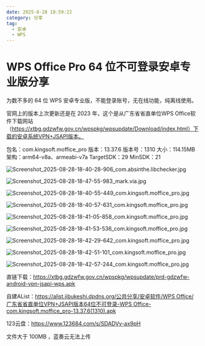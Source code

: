 ```yaml
---
date: 2025-8-28 18:59:22
category: 分享
tag: 
  - 安卓
  - WPS
---
```


# WPS Office Pro 64 位不可登录安卓专业版分享

为数不多的 64 位 WPS 安卓专业版，不能登录账号，无在线功能，纯离线使用。

官网上的版本上次更新还是在 2023 年，这个是从广东省省直单位WPS Office软件下载网站（https://xtbg.gdzwfw.gov.cn/wpspkg/wpsupdate/Download/index.html）下载的安卓系统VPN+JSAPI版本。

包名：com.kingsoft.moffice_pro
版本：13.37.6
版本号：1310
大小：114.15MB
架构：arm64-v8a、armeabi-v7a
TargetSDK：29
MinSDK：21

![Screenshot_2025-08-28-18-40-28-906_com.absinthe.libchecker.jpg](/assets/pictures/wps-office-pro-64bit-gdzwfw/Screenshot_2025-08-28-18-40-28-906_com.absinthe.libchecker.jpg)

![Screenshot_2025-08-28-18-47-55-983_mark.via.jpg](/assets/pictures/wps-office-pro-64bit-gdzwfw/Screenshot_2025-08-28-18-47-55-983_mark.via.jpg)

![Screenshot_2025-08-28-18-40-55-449_com.kingsoft.moffice_pro.jpg](/assets/pictures/wps-office-pro-64bit-gdzwfw/Screenshot_2025-08-28-18-40-55-449_com.kingsoft.moffice_pro.jpg)

![Screenshot_2025-08-28-18-40-57-631_com.kingsoft.moffice_pro.jpg](/assets/pictures/wps-office-pro-64bit-gdzwfw/Screenshot_2025-08-28-18-40-57-631_com.kingsoft.moffice_pro.jpg)

![Screenshot_2025-08-28-18-41-05-858_com.kingsoft.moffice_pro.jpg](/assets/pictures/wps-office-pro-64bit-gdzwfw/Screenshot_2025-08-28-18-41-05-858_com.kingsoft.moffice_pro.jpg)

![Screenshot_2025-08-28-18-41-53-536_com.kingsoft.moffice_pro.jpg](/assets/pictures/wps-office-pro-64bit-gdzwfw/Screenshot_2025-08-28-18-41-53-536_com.kingsoft.moffice_pro.jpg)

![Screenshot_2025-08-28-18-42-29-642_com.kingsoft.moffice_pro.jpg](/assets/pictures/wps-office-pro-64bit-gdzwfw/Screenshot_2025-08-28-18-42-29-642_com.kingsoft.moffice_pro.jpg)

![Screenshot_2025-08-28-18-42-51-101_com.kingsoft.moffice_pro.jpg](/assets/pictures/wps-office-pro-64bit-gdzwfw/Screenshot_2025-08-28-18-42-51-101_com.kingsoft.moffice_pro.jpg)

![Screenshot_2025-08-28-18-42-57-244_com.kingsoft.moffice_pro.jpg](/assets/pictures/wps-office-pro-64bit-gdzwfw/Screenshot_2025-08-28-18-42-57-244_com.kingsoft.moffice_pro.jpg)

直链下载：https://xtbg.gdzwfw.gov.cn/wpspkg/wpsupdate/prd-gdzwfw-android-vpn-jsapi-wps.apk

自建AList：[https://alist.jibukeshi.dpdns.org/公共分享/安卓软件/WPS Office/广东省省直单位VPN+JSAPI版本64位不可登录-WPS Office-com.kingsoft.moffice_pro-13.37.6(1310).apk](https://alist.jibukeshi.dpdns.org/%E5%85%AC%E5%85%B1%E5%88%86%E4%BA%AB/%E5%AE%89%E5%8D%93%E8%BD%AF%E4%BB%B6/WPS%20Office/%E5%B9%BF%E4%B8%9C%E7%9C%81%E7%9C%81%E7%9B%B4%E5%8D%95%E4%BD%8DVPN%2BJSAPI%E7%89%88%E6%9C%AC64%E4%BD%8D%E4%B8%8D%E5%8F%AF%E7%99%BB%E5%BD%95-WPS%20Office-com.kingsoft.moffice_pro-13.37.6(1310).apk)

123云盘：https://www.123684.com/s/SDADVv-ax9pH

文件大于 100MB ，蓝奏云无法上传